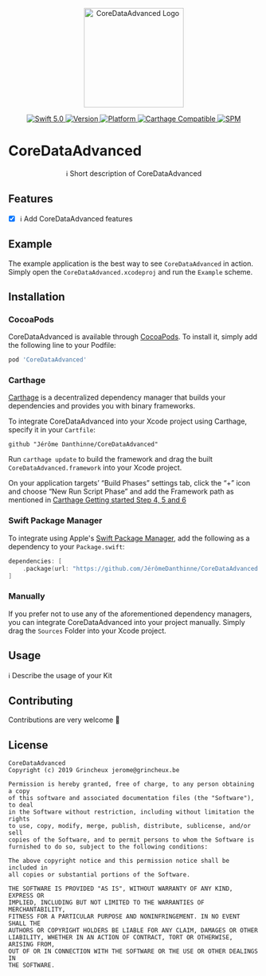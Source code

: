 <p align="center">
   <img width="200" src="https://raw.githubusercontent.com/SvenTiigi/SwiftKit/gh-pages/readMeAssets/SwiftKitLogo.png" alt="CoreDataAdvanced Logo">
</p>

<p align="center">
   <a href="https://developer.apple.com/swift/">
      <img src="https://img.shields.io/badge/Swift-5.0-orange.svg?style=flat" alt="Swift 5.0">
   </a>
   <a href="http://cocoapods.org/pods/CoreDataAdvanced">
      <img src="https://img.shields.io/cocoapods/v/CoreDataAdvanced.svg?style=flat" alt="Version">
   </a>
   <a href="http://cocoapods.org/pods/CoreDataAdvanced">
      <img src="https://img.shields.io/cocoapods/p/CoreDataAdvanced.svg?style=flat" alt="Platform">
   </a>
   <a href="https://github.com/Carthage/Carthage">
      <img src="https://img.shields.io/badge/Carthage-compatible-4BC51D.svg?style=flat" alt="Carthage Compatible">
   </a>
   <a href="https://github.com/apple/swift-package-manager">
      <img src="https://img.shields.io/badge/Swift%20Package%20Manager-compatible-brightgreen.svg" alt="SPM">
   </a>
</p>

# CoreDataAdvanced

<p align="center">
ℹ️ Short description of CoreDataAdvanced
</p>

## Features

- [x] ℹ️ Add CoreDataAdvanced features

## Example

The example application is the best way to see `CoreDataAdvanced` in action. Simply open the `CoreDataAdvanced.xcodeproj` and run the `Example` scheme.

## Installation

### CocoaPods

CoreDataAdvanced is available through [CocoaPods](http://cocoapods.org). To install
it, simply add the following line to your Podfile:

```bash
pod 'CoreDataAdvanced'
```

### Carthage

[Carthage](https://github.com/Carthage/Carthage) is a decentralized dependency manager that builds your dependencies and provides you with binary frameworks.

To integrate CoreDataAdvanced into your Xcode project using Carthage, specify it in your `Cartfile`:

```ogdl
github "Jérôme Danthinne/CoreDataAdvanced"
```

Run `carthage update` to build the framework and drag the built `CoreDataAdvanced.framework` into your Xcode project. 

On your application targets’ “Build Phases” settings tab, click the “+” icon and choose “New Run Script Phase” and add the Framework path as mentioned in [Carthage Getting started Step 4, 5 and 6](https://github.com/Carthage/Carthage/blob/master/README.md#if-youre-building-for-ios-tvos-or-watchos)

### Swift Package Manager

To integrate using Apple's [Swift Package Manager](https://swift.org/package-manager/), add the following as a dependency to your `Package.swift`:

```swift
dependencies: [
    .package(url: "https://github.com/JérômeDanthinne/CoreDataAdvanced.git", from: "1.0.0")
]
```

### Manually

If you prefer not to use any of the aforementioned dependency managers, you can integrate CoreDataAdvanced into your project manually. Simply drag the `Sources` Folder into your Xcode project.

## Usage

ℹ️ Describe the usage of your Kit

## Contributing
Contributions are very welcome 🙌

## License

```
CoreDataAdvanced
Copyright (c) 2019 Grincheux jerome@grincheux.be

Permission is hereby granted, free of charge, to any person obtaining a copy
of this software and associated documentation files (the "Software"), to deal
in the Software without restriction, including without limitation the rights
to use, copy, modify, merge, publish, distribute, sublicense, and/or sell
copies of the Software, and to permit persons to whom the Software is
furnished to do so, subject to the following conditions:

The above copyright notice and this permission notice shall be included in
all copies or substantial portions of the Software.

THE SOFTWARE IS PROVIDED "AS IS", WITHOUT WARRANTY OF ANY KIND, EXPRESS OR
IMPLIED, INCLUDING BUT NOT LIMITED TO THE WARRANTIES OF MERCHANTABILITY,
FITNESS FOR A PARTICULAR PURPOSE AND NONINFRINGEMENT. IN NO EVENT SHALL THE
AUTHORS OR COPYRIGHT HOLDERS BE LIABLE FOR ANY CLAIM, DAMAGES OR OTHER
LIABILITY, WHETHER IN AN ACTION OF CONTRACT, TORT OR OTHERWISE, ARISING FROM,
OUT OF OR IN CONNECTION WITH THE SOFTWARE OR THE USE OR OTHER DEALINGS IN
THE SOFTWARE.
```
